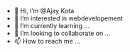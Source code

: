 - 👋 Hi, I’m @Ajay Kota
- 👀 I’m interested in webdevelopement
- 🌱 I’m currently learning ...
- 💞️ I’m looking to collaborate on ...
- 📫 How to reach me ...

<!---
spidersnipero/spidersnipero is a ✨ special ✨ repository because its `README.md` (this file) appears on your GitHub profile.
You can click the Preview link to take a look at your changes.
--->
